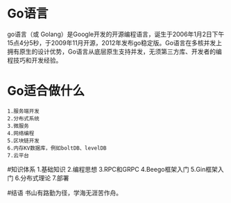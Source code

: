 # Go语言
   go语言（或 Golang）是Google开发的开源编程语言，诞生于2006年1月2日下午15点4分5秒，于2009年11月开源，2012年发布go稳定版。Go语言在多核并发上拥有原生的设计优势，Go语言从底层原生支持并发，无须第三方库、开发者的编程技巧和开发经验。
   
# Go适合做什么
    1.服务端开发
    2.分布式系统
    3.微服务
    4.网络编程
    5.区块链开发
    6.内存KV数据库，例如boltDB、levelDB
    7.云平台
    
#知识体系
    1.基础知识
    2.编程思想
    3.RPC和GRPC
    4.Beego框架入门
    5.Gin框架入门
    6.分布式理论
    7.部署  
      
#结语
    书山有路勤为径，学海无涯苦作舟。